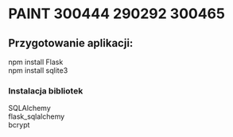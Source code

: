 # PAINT 300444 290292 300465

## Przygotowanie aplikacji:

npm install Flask   
npm install sqlite3   

### Instalacja bibliotek
SQLAlchemy  
flask_sqlalchemy  
bcrypt  